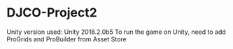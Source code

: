 # DJCO-Project2

Unity version used: Unity 2018.2.0b5
To run the game on Unity, need to add ProGrids and ProBuilder from Asset Store


